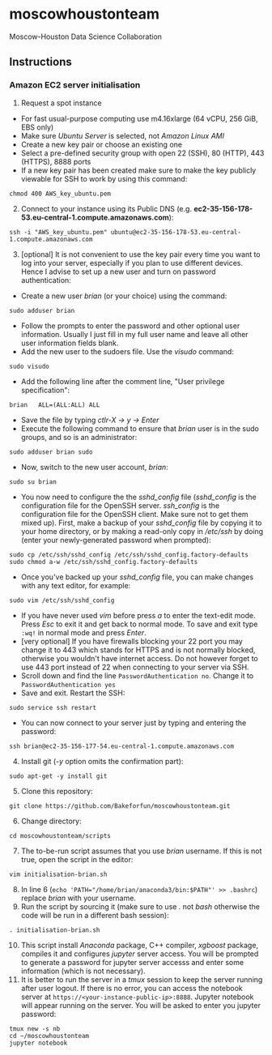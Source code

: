 # moscowhoustonteam
Moscow-Houston Data Science Collaboration

## Instructions
### Amazon EC2 server initialisation
1. Request a spot instance
  * For fast usual-purpose computing use m4.16xlarge (64 vCPU, 256 GiB, EBS only)
  * Make sure *Ubuntu Server* is selected, not *Amazon Linux AMI*
  * Create a new key pair or choose an existing one
  * Select a pre-defined security group with open 22 (SSH), 80 (HTTP), 443 (HTTPS), 8888 ports
  * If a new key pair has been created make sure to make the key publicly viewable for SSH to work by using this command:
  ```
  chmod 400 AWS_key_ubuntu.pem
  ```
2. Connect to your instance using its Public DNS (e.g. **ec2-35-156-178-53.eu-central-1.compute.amazonaws.com**):
  ```
  ssh -i "AWS_key_ubuntu.pem" ubuntu@ec2-35-156-178-53.eu-central-1.compute.amazonaws.com
  ```
3. [optional] It is not convenient to use the key pair every time you want to log into your server, especially if you plan to use different devices. Hence I advise to set up a new user and turn on password authentication:
  * Create a new user *brian* (or your choice) using the command:
  ```
  sudo adduser brian
  ```
  * Follow the prompts to enter the password and other optional user information. Usually I just fill in my full user name and leave all other user information fields blank.
  * Add the new user to the sudoers file. Use the *visudo* command:
  ```
  sudo visudo
  ```
  * Add the following line after the comment line, "User privilege specification":
  ```
  brian   ALL=(ALL:ALL) ALL
  ```
  * Save the file by typing *ctlr-X -> y -> Enter*
  * Execute the following command to ensure that *brian* user is in the sudo groups, and so is an administrator:
  ```
  sudo adduser brian sudo
  ```
  * Now, switch to the new user account, *brian*:
  ```
  sudo su brian
  ```
  * You now need to configure the the *sshd_config* file (*sshd_config* is the configuration file for the OpenSSH server. *ssh_config* is the configuration file for the OpenSSH client. Make sure not to get them mixed up). First, make a backup of your *sshd_config* file by copying it to your home directory, or by making a read-only copy in */etc/ssh* by doing (enter your newly-generated password when prompted):
  ```
  sudo cp /etc/ssh/sshd_config /etc/ssh/sshd_config.factory-defaults
  sudo chmod a-w /etc/ssh/sshd_config.factory-defaults
  ```
  * Once you've backed up your *sshd_config* file, you can make changes with any text editor, for example:
  ```
  sudo vim /etc/ssh/sshd_config
  ```
  * If you have never used *vim* before press *a* to enter the text-edit mode. Press *Esc* to exit it and get back to normal mode. To save and exit type `:wq!` in normal mode and press *Enter*.
  * [very optional] If you have firewalls blocking your 22 port you may change it to 443 which stands for HTTPS and is not normally blocked, otherwise you wouldn't have internet access. Do not however forget to use 443 port instead of 22 when connecting to your server via SSH.
  * Scroll down and find the line `PasswordAuthentication no`. Change it to `PasswordAuthentication yes`
  * Save and exit. Restart the SSH:
  ```
  sudo service ssh restart
  ```
  * You can now connect to your server just by typing and entering the password:
  ```
  ssh brian@ec2-35-156-177-54.eu-central-1.compute.amazonaws.com
  ```
4. Install git (*-y* option omits the confirmation part):
  ```
  sudo apt-get -y install git
  ```
5. Clone this repository:
  ```
  git clone https://github.com/Bakeforfun/moscowhoustonteam.git
  ```
6. Change directory:
  ```
  cd moscowhoustonteam/scripts
  ```
7. The to-be-run script assumes that you use *brian* username. If this is not true, open the script in the editor:
  ```
  vim initialisation-brian.sh
  ```
8. In line 6 (`echo 'PATH="/home/brian/anaconda3/bin:$PATH"' >> .bashrc`) replace *brian* with your username.
9. Run the script by sourcing it (make sure to use *.* not *bash* otherwise the code will be run in a different bash session):
  ```
  . initialisation-brian.sh
  ```
10. This script install *Anaconda* package, C++ compiler, *xgboost* package, compiles it and configures *jupyter* server access. You will be prompted to generate a password for jupyter server accesss and enter some information (which is not necessary).
11. It is better to run the server in a *tmux* session to keep the server running after user logout. If there is no error, you can access the notebook server at `https://<your-instance-public-ip>:8888`. Jupyter notebook will appear running on the server. You will be asked to enter you jupyter password:
```
tmux new -s nb
cd ~/moscowhoustonteam
jupyter notebook
```
